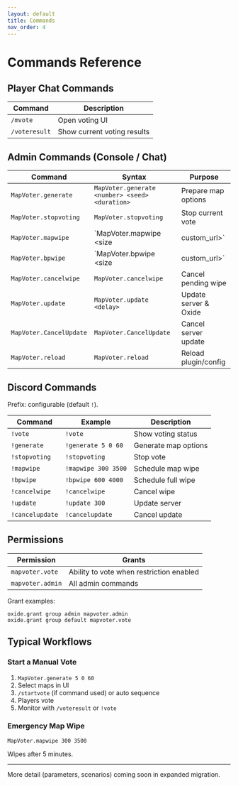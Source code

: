 ```yaml
---
layout: default
title: Commands
nav_order: 4
---
```

# Commands Reference

## Player Chat Commands
| Command | Description |
|---------|-------------|
| `/mvote` | Open voting UI |
| `/voteresult` | Show current voting results |

## Admin Commands (Console / Chat)
| Command | Syntax | Purpose |
|---------|--------|---------|
| `MapVoter.generate` | `MapVoter.generate <number> <seed> <duration>` | Prepare map options |
| `MapVoter.stopvoting` | `MapVoter.stopvoting` | Stop current vote |
| `MapVoter.mapwipe` | `MapVoter.mapwipe <delay> <size|custom_url>` | Schedule map wipe |
| `MapVoter.bpwipe` | `MapVoter.bpwipe <delay> <size|custom_url>` | Schedule full (map+BP) wipe |
| `MapVoter.cancelwipe` | `MapVoter.cancelwipe` | Cancel pending wipe |
| `MapVoter.update` | `MapVoter.update <delay>` | Update server & Oxide |
| `MapVoter.CancelUpdate` | `MapVoter.CancelUpdate` | Cancel server update |
| `MapVoter.reload` | `MapVoter.reload` | Reload plugin/config |

## Discord Commands
Prefix: configurable (default `!`).

| Command | Example | Description |
|---------|---------|-------------|
| `!vote` | `!vote` | Show voting status |
| `!generate` | `!generate 5 0 60` | Generate map options |
| `!stopvoting` | `!stopvoting` | Stop vote |
| `!mapwipe` | `!mapwipe 300 3500` | Schedule map wipe |
| `!bpwipe` | `!bpwipe 600 4000` | Schedule full wipe |
| `!cancelwipe` | `!cancelwipe` | Cancel wipe |
| `!update` | `!update 300` | Update server |
| `!cancelupdate` | `!cancelupdate` | Cancel update |

## Permissions
| Permission | Grants |
|-----------|--------|
| `mapvoter.vote` | Ability to vote when restriction enabled |
| `mapvoter.admin` | All admin commands |

Grant examples:
```
oxide.grant group admin mapvoter.admin
oxide.grant group default mapvoter.vote
```

## Typical Workflows
### Start a Manual Vote
1. `MapVoter.generate 5 0 60`
2. Select maps in UI
3. `/startvote` (if command used) or auto sequence
4. Players vote
5. Monitor with `/voteresult` or `!vote`

### Emergency Map Wipe
```
MapVoter.mapwipe 300 3500
```
Wipes after 5 minutes.

---
More detail (parameters, scenarios) coming soon in expanded migration.

